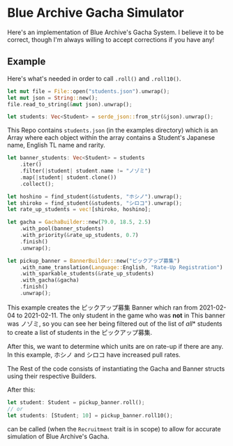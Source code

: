 # Blue Archive Gacha Simulator 

Here's an implementation of Blue Archive's Gacha System. I believe it to be correct, though I'm always willing to accept corrections if you have any!


## Example

Here's what's needed in order to call `.roll()` and `.roll10()`.

```rust
let mut file = File::open("students.json").unwrap();
let mut json = String::new();
file.read_to_string(&mut json).unwrap();

let students: Vec<Student> = serde_json::from_str(&json).unwrap();
```

This Repo contains `students.json` (in the examples directory) which is an Array where each object within the array contains a Student's Japanese name, English TL name and rarity.

```rust
let banner_students: Vec<Student> = students
    .iter()
    .filter(|student| student.name != "ノゾミ")
    .map(|student| student.clone())
    .collect();

let hoshino = find_student(&students, "ホシノ").unwrap();
let shiroko = find_student(&students, "シロコ").unwrap();
let rate_up_students = vec![shiroko, hoshino];

let gacha = GachaBuilder::new(79.0, 18.5, 2.5)
    .with_pool(banner_students)
    .with_priority(&rate_up_students, 0.7)
    .finish()
    .unwrap();

let pickup_banner = BannerBuilder::new("ピックアップ募集")
    .with_name_translation(Language::English, "Rate-Up Registration")
    .with_sparkable_students(&rate_up_students)
    .with_gacha(&gacha)
    .finish()
    .unwrap();
```

This example creates the ピックアップ募集 Banner which ran from 2021-02-04 to 2021-02-11. The only student in the game who was **not** in This banner was ノゾミ, so you can see her being filtered out of the list of *all** students to create a list of students in the ピックアップ募集.

After this, we want to determine which units are on rate-up if there are any. In this example, ホシノ and シロコ have increased pull rates. 

The Rest of the code consists of instantiating the Gacha and Banner structs using their respective Builders. 

After this: 

```rust
let student: Student = pickup_banner.roll();
// or 
let students: [Student; 10] = pickup_banner.roll10();
```
can be called (when the `Recruitment` trait is in scope) to allow for accurate simulation of Blue Archive's Gacha.